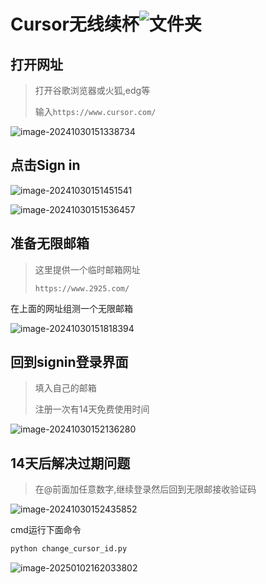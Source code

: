 # Cursor无线续杯![文件夹](https://gitee.com/ActonT/pic-go_img/raw/master/文件夹.png)

## 打开网址

> 打开谷歌浏览器或火狐,edg等
>
> 输入`https://www.cursor.com/`

![image-20241030151338734](C:/Users/MAH/AppData/Roaming/Typora/typora-user-images/image-20241030151338734.png)

## 点击Sign in

![image-20241030151451541](C:/Users/MAH/AppData/Roaming/Typora/typora-user-images/image-20241030151451541.png)

![image-20241030151536457](C:/Users/MAH/AppData/Roaming/Typora/typora-user-images/image-20241030151536457.png)

## 准备无限邮箱

> 这里提供一个临时邮箱网址
>
> `https://www.2925.com/`

在上面的网址组测一个无限邮箱

![image-20241030151818394](C:/Users/MAH/AppData/Roaming/Typora/typora-user-images/image-20241030151818394.png)

## 回到signin登录界面

> 填入自己的邮箱
>
> 注册一次有14天免费使用时间

![image-20241030152136280](C:/Users/MAH/AppData/Roaming/Typora/typora-user-images/image-20241030152136280.png)

## 14天后解决过期问题

> 在@前面加任意数字,继续登录然后回到无限邮接收验证码

![image-20241030152435852](C:/Users/MAH/AppData/Roaming/Typora/typora-user-images/image-20241030152435852.png)

cmd运行下面命令

```bash
python change_cursor_id.py
```





![image-20250102162033802](https://gitee.com/ActonT/pic-go_img/raw/master/image-20250102162033802.png)
